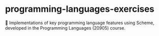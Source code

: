 # programming-languages-exercises
🔣 Implementations of key programming language features using Scheme, developed in the Programming Languages (20905) course.

